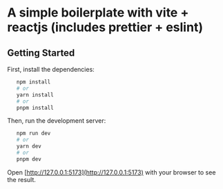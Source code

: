 # A simple boilerplate with vite + reactjs (includes prettier + eslint)

## Getting Started

First, install the dependencies:

```bash
   npm install
   # or
   yarn install
   # or
   pnpm install
```

Then, run the development server:

```bash
   npm run dev
   # or
   yarn dev
   # or
   pnpm dev
```

Open [http://127.0.0.1:5173](http://127.0.0.1:5173) with your browser to see the result.